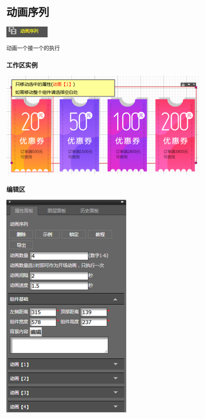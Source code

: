 # 动画序列

![](/assets/wwqq_35.jpg)

动画一个接一个的执行

### 工作区实例

![](/assets/QQ35-1.png)

### 编辑区

![](/assets/QQ35-2.png)




